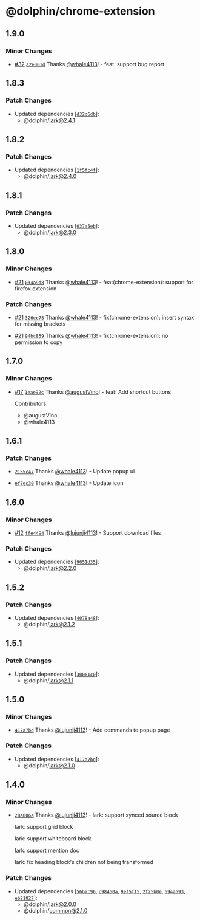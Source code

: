 # @dolphin/chrome-extension

## 1.9.0

### Minor Changes

- [#32](https://github.com/whale4113/cloud-document-converter/pull/32) [`a2e001d`](https://github.com/whale4113/cloud-document-converter/commit/a2e001da3307f83b5ae7f7b8dfcc3defde41f3ec) Thanks [@whale4113](https://github.com/whale4113)! - feat: support bug report

## 1.8.3

### Patch Changes

- Updated dependencies [[`d32c6db`](https://github.com/whale4113/cloud-document-converter/commit/d32c6db3ca15c81416faa03478e69dd5df5bc1f9)]:
  - @dolphin/lark@2.4.1

## 1.8.2

### Patch Changes

- Updated dependencies [[`1f5fc4f`](https://github.com/whale4113/cloud-document-converter/commit/1f5fc4f489db29f53c0381eec9fc3256ac40921a)]:
  - @dolphin/lark@2.4.0

## 1.8.1

### Patch Changes

- Updated dependencies [[`037a5eb`](https://github.com/whale4113/cloud-document-converter/commit/037a5eb0042b7309f3040c9e9233e4094470fcf6)]:
  - @dolphin/lark@2.3.0

## 1.8.0

### Minor Changes

- [#21](https://github.com/whale4113/cloud-document-converter/pull/21) [`034a9d8`](https://github.com/whale4113/cloud-document-converter/commit/034a9d81d2834d83919ef53077ad9221a1f70c89) Thanks [@whale4113](https://github.com/whale4113)! - feat(chrome-extension): support for firefox extension

### Patch Changes

- [#21](https://github.com/whale4113/cloud-document-converter/pull/21) [`326ec75`](https://github.com/whale4113/cloud-document-converter/commit/326ec75f233495449336919b78463c4259711baf) Thanks [@whale4113](https://github.com/whale4113)! - fix(chrome-extension): insert syntax for missing brackets

- [#21](https://github.com/whale4113/cloud-document-converter/pull/21) [`94bc859`](https://github.com/whale4113/cloud-document-converter/commit/94bc85967ca193f501aaa95274f77419bdb26064) Thanks [@whale4113](https://github.com/whale4113)! - fix(chrome-extension): no permission to copy

## 1.7.0

### Minor Changes

- [#17](https://github.com/whale4113/cloud-document-converter/pull/17) [`1eae92c`](https://github.com/whale4113/cloud-document-converter/commit/1eae92cbe49d9535998efde2903fe229ea60c641) Thanks [@augustVino](https://github.com/augustVino)! - feat: Add shortcut buttons

  Contributors:

  - @augustVino
  - @whale4113

## 1.6.1

### Patch Changes

- [`2155c47`](https://github.com/whale4113/cloud-document-converter/commit/2155c47951f74b6a86cf8e7a0e320a08b00730c9) Thanks [@whale4113](https://github.com/whale4113)! - Update popup ui

- [`ef7ec30`](https://github.com/whale4113/cloud-document-converter/commit/ef7ec302874445915ac9c2d9cd7b83a2a5e81ed5) Thanks [@whale4113](https://github.com/whale4113)! - Update icon

## 1.6.0

### Minor Changes

- [#12](https://github.com/lujunji4113/cloud-document-converter/pull/12) [`ffe4494`](https://github.com/lujunji4113/cloud-document-converter/commit/ffe44945f5b214ce83108a4991799823235d7a87) Thanks [@lujunji4113](https://github.com/lujunji4113)! - Support download files

### Patch Changes

- Updated dependencies [[`9651d35`](https://github.com/lujunji4113/cloud-document-converter/commit/9651d350577ae9e9196f3bd63c2452808ef8614c)]:
  - @dolphin/lark@2.2.0

## 1.5.2

### Patch Changes

- Updated dependencies [[`4078a48`](https://github.com/lujunji4113/cloud-document-converter/commit/4078a48a07b607f9e116c04ac99820b402c4b1c0)]:
  - @dolphin/lark@2.1.2

## 1.5.1

### Patch Changes

- Updated dependencies [[`30061c0`](https://github.com/lujunji4113/cloud-document-converter/commit/30061c04642d16f44714c8590253fc0b26b91779)]:
  - @dolphin/lark@2.1.1

## 1.5.0

### Minor Changes

- [`417a7bd`](https://github.com/lujunji4113/cloud-document-converter/commit/417a7bde506723a25e80e2be2168ce891794cfb1) Thanks [@lujunji4113](https://github.com/lujunji4113)! - Add commands to popup page

### Patch Changes

- Updated dependencies [[`417a7bd`](https://github.com/lujunji4113/cloud-document-converter/commit/417a7bde506723a25e80e2be2168ce891794cfb1)]:
  - @dolphin/lark@2.1.0

## 1.4.0

### Minor Changes

- [`28a806a`](https://github.com/lujunji4113/dolphin/commit/28a806a4bcb19a10fb489d937e54287cdb62d832) Thanks [@lujunji4113](https://github.com/lujunji4113)! - lark: support synced source block

  lark: support grid block

  lark: support whiteboard block

  lark: support mention doc

  lark: fix heading block's children not being transformed

### Patch Changes

- Updated dependencies [[`56bac96`](https://github.com/lujunji4113/dolphin/commit/56bac963d50212144a76b84c2d75ff24f60413c8), [`c98460a`](https://github.com/lujunji4113/dolphin/commit/c98460a01bc1aa5cff5ce22b27710213d2b00a35), [`9ef5ff5`](https://github.com/lujunji4113/dolphin/commit/9ef5ff5a2714bec43110ca980dc6ee6a6a26f426), [`2f25b0e`](https://github.com/lujunji4113/dolphin/commit/2f25b0e45a057432196f7b659018671b35cf585d), [`594a593`](https://github.com/lujunji4113/dolphin/commit/594a5937a68d0cdd57525374d82ba86af924cce3), [`eb21827`](https://github.com/lujunji4113/dolphin/commit/eb2182751da92acb231551215e119710df5c0b9c)]:
  - @dolphin/lark@2.0.0
  - @dolphin/common@2.1.0
